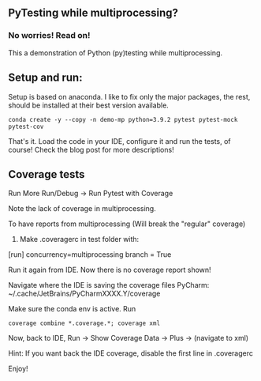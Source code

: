 ## PyTesting while multiprocessing?
### No worries! Read on!

This a demonstration of Python (py)testing while multiprocessing.

## Setup and run:

Setup is based on anaconda. I like to fix only the major packages, the rest, should be installed at their best version available.

    conda create -y --copy -n demo-mp python=3.9.2 pytest pytest-mock pytest-cov

That's it. Load the code in your IDE, configure it and run the tests, of course! Check the blog post for more descriptions!

## Coverage tests

Run More Run/Debug -> Run Pytest with Coverage

Note the lack of coverage in multiprocessing.

To have reports from multiprocessing (Will break the "regular" coverage)

1) Make .coveragerc in test folder with:

[run]
concurrency=multiprocessing
branch = True

Run it again from IDE. Now there is no coverage report shown!

Navigate where the IDE is saving the coverage files PyCharm: ~/.cache/JetBrains/PyCharmXXXX.Y/coverage

Make sure the conda env is active.
Run 

    coverage combine *.coverage.*; coverage xml

Now, back to IDE, Run -> Show Coverage Data -> Plus -> (navigate to xml)

Hint: If you want back the IDE coverage, disable the first line in .coveragerc

Enjoy!